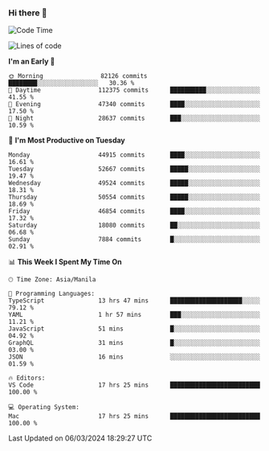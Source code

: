 ### Hi there 👋

<!--START_SECTION:waka-->
![Code Time](http://img.shields.io/badge/Code%20Time-4%2C933%20hrs%2046%20mins-blue)

![Lines of code](https://img.shields.io/badge/From%20Hello%20World%20I%27ve%20Written-118.0%20million%20lines%20of%20code-blue)

**I'm an Early 🐤** 

```text
🌞 Morning                82126 commits       ████████░░░░░░░░░░░░░░░░░   30.36 % 
🌆 Daytime                112375 commits      ██████████░░░░░░░░░░░░░░░   41.55 % 
🌃 Evening                47340 commits       ████░░░░░░░░░░░░░░░░░░░░░   17.50 % 
🌙 Night                  28637 commits       ███░░░░░░░░░░░░░░░░░░░░░░   10.59 % 
```
📅 **I'm Most Productive on Tuesday** 

```text
Monday                   44915 commits       ████░░░░░░░░░░░░░░░░░░░░░   16.61 % 
Tuesday                  52667 commits       █████░░░░░░░░░░░░░░░░░░░░   19.47 % 
Wednesday                49524 commits       █████░░░░░░░░░░░░░░░░░░░░   18.31 % 
Thursday                 50554 commits       █████░░░░░░░░░░░░░░░░░░░░   18.69 % 
Friday                   46854 commits       ████░░░░░░░░░░░░░░░░░░░░░   17.32 % 
Saturday                 18080 commits       ██░░░░░░░░░░░░░░░░░░░░░░░   06.68 % 
Sunday                   7884 commits        █░░░░░░░░░░░░░░░░░░░░░░░░   02.91 % 
```


📊 **This Week I Spent My Time On** 

```text
🕑︎ Time Zone: Asia/Manila

💬 Programming Languages: 
TypeScript               13 hrs 47 mins      ████████████████████░░░░░   79.12 % 
YAML                     1 hr 57 mins        ███░░░░░░░░░░░░░░░░░░░░░░   11.21 % 
JavaScript               51 mins             █░░░░░░░░░░░░░░░░░░░░░░░░   04.92 % 
GraphQL                  31 mins             █░░░░░░░░░░░░░░░░░░░░░░░░   03.00 % 
JSON                     16 mins             ░░░░░░░░░░░░░░░░░░░░░░░░░   01.59 % 

🔥 Editors: 
VS Code                  17 hrs 25 mins      █████████████████████████   100.00 % 

💻 Operating System: 
Mac                      17 hrs 25 mins      █████████████████████████   100.00 % 
```


 Last Updated on 06/03/2024 18:29:27 UTC
<!--END_SECTION:waka-->


<!--
**rad182/rad182** is a ✨ _special_ ✨ repository because its `README.md` (this file) appears on your GitHub profile.

Here are some ideas to get you started:

- 🔭 I’m currently working on ...
- 🌱 I’m currently learning ...
- 👯 I’m looking to collaborate on ...
- 🤔 I’m looking for help with ...
- 💬 Ask me about ...
- 📫 How to reach me: ...
- 😄 Pronouns: ...
- ⚡ Fun fact: ...
-->
